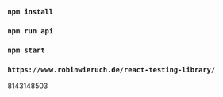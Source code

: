 ### `npm install`
### `npm run api`
### `npm start`


### `https://www.robinwieruch.de/react-testing-library/`

8143148503
